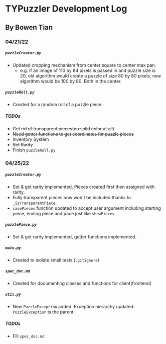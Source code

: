 # TYPuzzler Development Log
## By Bowen Tian

### 04/21/22

##### `puzzleCreator.py`
- Updated cropping mechanism from center square to center max pan.
	- e.g. If an image of 110 by 84 pixels is passed in and puzzle size is 20, old algorithm would create a puzzle of size 80 by 80 pixels, new algorithm would be 100 by 80. Both in the center.
##### `puzzleRoll.py`
- Created for a random roll of a puzzle piece.
##### TODOs
- ~~Get rid of transparent pieces(no solid color at all)~~
- ~~Need getter functions to get coordinates for puzzle pieces~~
- Inventory System
- ~~Set Rarity~~
- Finish `puzzleRoll.py`

### 04/25/22
##### `puzzleCreator.py`
- Set & get rarity implemented. Pieces created first then assigned with rarity.
- Fully transparent pieces now won't be included thanks to `_isTransparentPiece`.
- `savePieces` function updated to accept user argument including starting piece, ending piece and pace just like `showPieces`.
##### `puzzlePiece.py`
- Set & get rarity implemented, getter functions implemented.
##### `main.py`
- Created to isolate small tests (`.gitignore`)
##### `spec_doc.md`
- Created for documenting classes and functions for client(frontend)
##### `util.py`
- New `PuzzleException` added. Exception hierarchy updated: `PuzzleException` is the parent.
##### TODOs
- Fill `spec_doc.md`